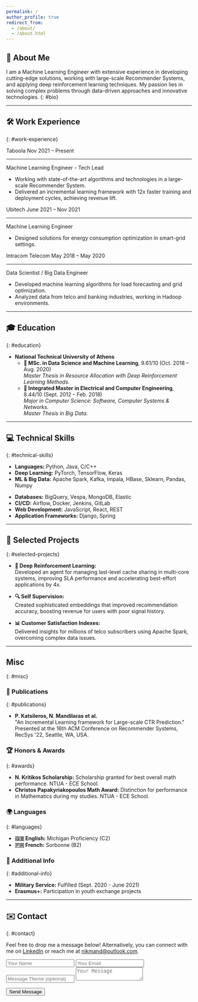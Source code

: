 ```yaml
---
permalink: /
author_profile: true
redirect_from: 
  - /about/
  - /about.html
---
```


## 👋 About Me

I am a Machine Learning Engineer with extensive experience in developing cutting-edge solutions, working with large-scale Recommender Systems, and applying deep reinforcement learning techniques. My passion lies in solving complex problems through data-driven approaches and innovative technologies.
{: #bio}

---

## 🛠️ Work Experience
{: #work-experience}

<div class="timeline-container">
  <!-- Job Position 1 -->
  <div class="timeline-item">
    <div class="timeline-dot"></div>
    <div class="timeline-content">
      <div class="timeline-header">
        <span class="company-name">Taboola</span>
        <span class="timeline-date">Nov 2021 – Present</span>
      </div>
      <hr class="timeline-separator" />
      <p class="job-title">Machine Learning Engineer - Tech Lead</p>
      <ul>
        <li>Working with state-of-the-art algorithms and technologies in a large-scale Recommender System.</li>
        <li>Delivered an incremental learning framework with 12x faster training and deployment cycles, achieving revenue lift.</li>
      </ul>
    </div>
  </div>

  <!-- Job Position 2 -->
  <div class="timeline-item">
    <div class="timeline-dot"></div>
    <div class="timeline-content">
      <div class="timeline-header">
        <span class="company-name">Ubitech</span>
        <span class="timeline-date">June 2021 – Nov 2021</span>
      </div>
      <hr class="timeline-separator" />
      <p class="job-title">Machine Learning Engineer</p>
      <ul>
        <li>Designed solutions for energy consumption optimization in smart-grid settings.</li>
      </ul>
    </div>
  </div>

  <!-- Job Position 3 -->
  <div class="timeline-item">
    <div class="timeline-dot"></div>
    <div class="timeline-content">
      <div class="timeline-header">
        <span class="company-name">Intracom Telecom</span>
        <span class="timeline-date">May 2018 – May 2020</span>
      </div>
      <hr class="timeline-separator" />
      <p class="job-title">Data Scientist / Big Data Engineer</p>
      <ul>
        <li>Developed machine learning algorithms for load forecasting and grid optimization.</li>
        <li>Analyzed data from telco and banking industries, working in Hadoop environments.</li>
      </ul>
    </div>
  </div>
</div>

---

## 🎓 Education
{: #education}

- **National Technical University of Athens** 
  - **📘 MSc. in Data Science and Machine Learning**, 9.61/10 (Oct. 2018 – Aug. 2020)  
    *Master Thesis in Resource Allocation with Deep Reinforcement Learning Methods.*
  - **📗 Integrated Master in Electrical and Computer Engineering**, 8.44/10 (Sept. 2012 – Feb. 2018)  
    *Major in Computer Science: Software, Computer Systems & Networks.*  
    *Master Thesis in Big Data.*

---

## 💻 Technical Skills
{: #technical-skills}

<div class="skills-container">
  <!-- Column 1 -->
  <div class="skills-column">
    <ul>
      <li><strong>Languages:</strong> Python, Java, C/C++</li>
      <li><strong>Deep Learning:</strong> PyTorch, TensorFlow, Keras</li>
      <li><strong>ML & Big Data:</strong> Apache Spark, Kafka, Impala, HBase, Sklearn, Pandas, Numpy</li>
    </ul>
  </div>

  <!-- Column 2 -->
  <div class="skills-column">
    <ul>
      <li><strong>Databases:</strong> BigQuery, Vespa, MongoDB, Elastic</li>
      <li><strong>CI/CD:</strong> Airflow, Docker, Jenkins, GitLab</li>
      <li><strong>Web Development:</strong> JavaScript, React, REST</li>
      <li><strong>Application Frameworks:</strong> Django, Spring</li>
    </ul>
  </div>
</div>

---

## 🚀 Selected Projects
{: #selected-projects}

- **🤖 Deep Reinforcement Learning:**  
  Developed an agent for managing last-level cache sharing in multi-core systems, improving SLA performance and accelerating best-effort applications by 4x.
  
- **🔍 Self Supervision:**  
  Created sophisticated embeddings that improved recommendation accuracy, boosting revenue for users with poor signal history.
  
- **📊 Customer Satisfaction Indexes:**  
  Delivered insights for millions of telco subscribers using Apache Spark, overcoming complex data issues.

---

## Misc
{: #misc}

### 📄 Publications
{: #publications}

- **P. Katsileros, N. Mandilaras et al.**  
  "An Incremental Learning framework for Large-scale CTR Prediction."  
  Presented at the 16th ACM Conference on Recommender Systems, RecSys '22, Seattle, WA, USA.

### 🏆 Honors & Awards
{: #awards}

- **N. Kritikos Scholarship:** Scholarship granted for best overall math performance. NTUA - ECE School.
- **Christos Papakyriakopoulos Math Award:** Distinction for performance in Mathematics during my studies. NTUA - ECE School.

### 🌍 Languages
{: #languages}

- **🇬🇧 English:** Michigan Proficiency (C2)
- **🇫🇷 French:** Sorbonne (B2)

### 📝 Additional Info
{: #additional-info}

- **Military Service:** Fulfilled (Sept. 2020 - June 2021)
- **Erasmus+:** Participation in youth exchange projects

---

## ✉️ Contact
{: #contact}

Feel free to drop me a message below! Alternatively, you can connect with me on [LinkedIn](https://www.linkedin.com/in/nikiforos-mandilaras/) or reach me at [nikmand@outlook.com](mailto:nikmand@outlook.com).

<form id='contactForm' action="https://formspree.io/f/mldrqyvq" method="POST" class="contact-form">
  <!-- Name and Email on the same row -->
  <div class="form-row">
    <input type="text" name="name" placeholder="Your Name" required>
    <input type="email" name="email" placeholder="Your Email" required>
  </div>

  <!-- Message Theme -->
  <input type="text" name="subject" placeholder="Message Theme (optional)">

  <!-- Message Text Area -->
  <textarea name="message" placeholder="Your Message" required></textarea>

  <button type='submit' class="g-recaptcha" data-sitekey="6LdQ61UqAAAAAAbIb5-6z6S8Cfe1uryranTMCTkY"
      data-callback='onSubmit' data-action='submit'>Send Message</button>
</form>
